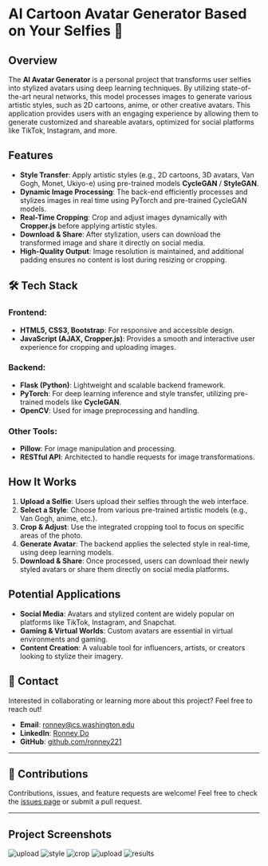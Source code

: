 
# AI Cartoon Avatar Generator Based on Your Selfies 🎨

## Overview
The **AI Avatar Generator** is a personal project that transforms user selfies into stylized avatars using deep learning techniques. By utilizing state-of-the-art neural networks, this model processes images to generate various artistic styles, such as 2D cartoons, anime, or other creative avatars. This application provides users with an engaging experience by allowing them to generate customized and shareable avatars, optimized for social platforms like TikTok, Instagram, and more.

## Features
- **Style Transfer**: Apply artistic styles (e.g., 2D cartoons, 3D avatars, Van Gogh, Monet, Ukiyo-e) using pre-trained models **CycleGAN** / **StyleGAN**.
- **Dynamic Image Processing**: The back-end efficiently processes and stylizes images in real time using PyTorch and pre-trained CycleGAN models.
- **Real-Time Cropping**: Crop and adjust images dynamically with **Cropper.js** before applying artistic styles.
- **Download & Share**: After stylization, users can download the transformed image and share it directly on social media.
- **High-Quality Output**: Image resolution is maintained, and additional padding ensures no content is lost during resizing or cropping.

## 🛠️ Tech Stack

### Frontend:
- **HTML5, CSS3, Bootstrap**: For responsive and accessible design.
- **JavaScript (AJAX, Cropper.js)**: Provides a smooth and interactive user experience for cropping and uploading images.

### Backend:
- **Flask (Python)**: Lightweight and scalable backend framework.
- **PyTorch**: For deep learning inference and style transfer, utilizing pre-trained models like **CycleGAN**.
- **OpenCV**: Used for image preprocessing and handling.

### Other Tools:
- **Pillow**: For image manipulation and processing.
- **RESTful API**: Architected to handle requests for image transformations.

## How It Works
1. **Upload a Selfie**: Users upload their selfies through the web interface.
2. **Select a Style**: Choose from various pre-trained artistic models (e.g., Van Gogh, anime, etc.).
3. **Crop & Adjust**: Use the integrated cropping tool to focus on specific areas of the photo.
4. **Generate Avatar**: The backend applies the selected style in real-time, using deep learning models.
5. **Download & Share**: Once processed, users can download their newly styled avatars or share them directly on social media platforms.

## Potential Applications
- **Social Media**: Avatars and stylized content are widely popular on platforms like TikTok, Instagram, and Snapchat.
- **Gaming & Virtual Worlds**: Custom avatars are essential in virtual environments and gaming.
- **Content Creation**: A valuable tool for influencers, artists, or creators looking to stylize their imagery.

## 📧 Contact

Interested in collaborating or learning more about this project? Feel free to reach out!

- **Email**: [ronney@cs.washington.edu](mailto:ronney@cs.washington.edu)
- **LinkedIn**: [Ronney Do](https://www.linkedin.com/in/ronneydo/)
- **GitHub**: [github.com/ronney221](https://github.com/ronney221)

---

## 👏 Contributions

Contributions, issues, and feature requests are welcome! Feel free to check the [issues page](https://github.com/ronney221/Cartoonify/issues) or submit a pull request.

---

## Project Screenshots

![upload](https://github.com/user-attachments/assets/e5641c04-ee8d-44bd-aa3d-68709414fb03)
![style](https://github.com/user-attachments/assets/a7682a31-5cdb-4b14-ab31-21099bcbe02d)
![crop](https://github.com/user-attachments/assets/573a9c3e-6516-4abc-9c6a-45b04371dc17)
![upload](https://github.com/user-attachments/assets/69784e04-fcc6-46fc-a64c-be7da659f922)
![results](https://github.com/user-attachments/assets/bfb5c4bb-36a4-46d3-8245-f4cdf950c74c)


